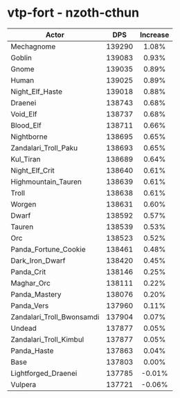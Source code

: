# vtp-fort - nzoth-cthun
| Actor | DPS | Increase |
|---|:---:|:---:|
|Mechagnome|139290|1.08%|
|Goblin|139083|0.93%|
|Gnome|139035|0.89%|
|Human|139025|0.89%|
|Night_Elf_Haste|139018|0.88%|
|Draenei|138743|0.68%|
|Void_Elf|138737|0.68%|
|Blood_Elf|138711|0.66%|
|Nightborne|138695|0.65%|
|Zandalari_Troll_Paku|138693|0.65%|
|Kul_Tiran|138689|0.64%|
|Night_Elf_Crit|138640|0.61%|
|Highmountain_Tauren|138639|0.61%|
|Troll|138638|0.61%|
|Worgen|138631|0.60%|
|Dwarf|138592|0.57%|
|Tauren|138539|0.53%|
|Orc|138523|0.52%|
|Panda_Fortune_Cookie|138461|0.48%|
|Dark_Iron_Dwarf|138420|0.45%|
|Panda_Crit|138146|0.25%|
|Maghar_Orc|138111|0.22%|
|Panda_Mastery|138076|0.20%|
|Panda_Vers|137960|0.11%|
|Zandalari_Troll_Bwonsamdi|137904|0.07%|
|Undead|137877|0.05%|
|Zandalari_Troll_Kimbul|137877|0.05%|
|Panda_Haste|137863|0.04%|
|Base|137803|0.00%|
|Lightforged_Draenei|137785|-0.01%|
|Vulpera|137721|-0.06%|
